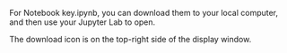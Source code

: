 For Notebook key.ipynb, you can download them to your local computer, and then use your Jupyter Lab to open.

The download icon is on the top-right side of the display window.
